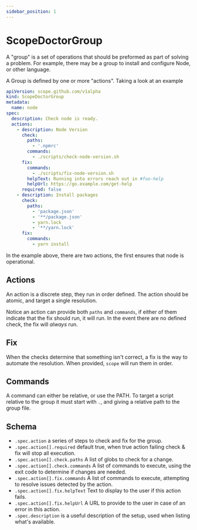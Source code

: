 ```yaml
---
sidebar_position: 1
---
```


# ScopeDoctorGroup

A "group" is a set of operations that should be preformed as part of solving a problem.
For example, there may be a group to install and configure Node, or other language.

A Group is defined by one or more "actions".
Taking a look at an example

```yaml
apiVersion: scope.github.com/v1alpha
kind: ScopeDoctorGroup
metadata:
  name: node
spec:
  description: Check node is ready.
  actions:
    - description: Node Version
      check:
        paths:
          - '.npmrc'
        commands:
          - ./scripts/check-node-version.sh
      fix:
        commands:
          - ./scripts/fix-node-version.sh
        helpText: Running into errors reach out in #foo-help
        helpUrl: https://go.example.com/get-help
      required: false
    - description: Install packages
      check:
        paths:
          - 'package.json'
          - '**/package.json'
          - yarn.lock
          - '**/yarn.lock'
      fix:
        commands:
          - yarn install
```

In the example above, there are two actions, the first ensures that node is operational.

## Actions

An action is a discrete step, they run in order defined.
The action should be atomic, and target a single resolution.

Notice an action can provide both `paths` and `commands`, if either of them indicate that the fix should run, it will run.
In the event there are no defined check, the fix will _always_ run.

## Fix

When the checks determine that something isn't correct, a fix is the way to automate the resolution.
When provided, `scope` will run them in order.

## Commands

A command can either be relative, or use the PATH.
To target a script relative to the group it must start with `.`, and giving a relative path to the group file.

## Schema

- `.spec.action` a series of steps to check and fix for the group.
- `.spec.action[].required` default true, when true action failing check & fix will stop all execution. 
- `.spec.action[].check.paths` A list of globs to check for a change.
- `.spec.action[].check.commands` A list of commands to execute, using the exit code to determine if changes are needed.
- `.spec.action[].fix.commands` A list of commands to execute, attempting to resolve issues detected by the action.
- `.spec.action[].fix.helpText` Text to display to the user if this action fails.
- `.spec.action[].fix.helpUrl` A URL to provide to the user in case of an error in this action.
- `.spec.description` is a useful description of the setup, used when listing what's available.
